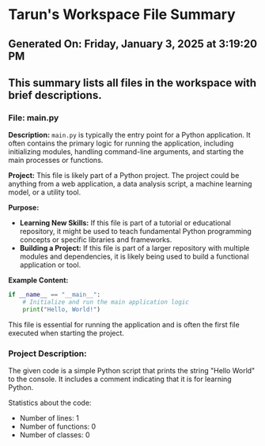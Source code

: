 # Tarun's Workspace File Summary
## Generated On: Friday, January 3, 2025 at 3:19:20 PM
This summary lists all files in the workspace with brief descriptions.
---
### File: main.py

**Description:**
`main.py` is typically the entry point for a Python application. It often contains the primary logic for running the application, including initializing modules, handling command-line arguments, and starting the main processes or functions.

**Project:**
This file is likely part of a Python project. The project could be anything from a web application, a data analysis script, a machine learning model, or a utility tool.

**Purpose:**
- **Learning New Skills:** If this file is part of a tutorial or educational repository, it might be used to teach fundamental Python programming concepts or specific libraries and frameworks.
- **Building a Project:** If this file is part of a larger repository with multiple modules and dependencies, it is likely being used to build a functional application or tool.

**Example Content:**
```python
if __name__ == "__main__":
    # Initialize and run the main application logic
    print("Hello, World!")
```

This file is essential for running the application and is often the first file executed when starting the project. 
### Project Description:
 The given code is a simple Python script that prints the string "Hello World" to the console. It includes a comment indicating that it is for learning Python.

Statistics about the code:
- Number of lines: 1
- Number of functions: 0
- Number of classes: 0
